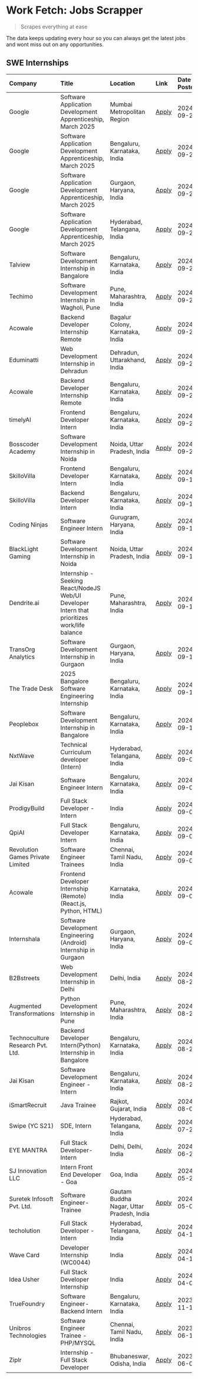 # Work Fetch: Jobs Scrapper
> Scrapes everything at ease

The data keeps updating every hour so you can always get the latest jobs and wont miss out on any opportunities.

## SWE Internships
<!--START_SECTION:workfetch-->
| Company                          | Title                                                                                        | Location                                  | Link                                                                                                                                                                                                                                                               | Date Posted   |
|:---------------------------------|:---------------------------------------------------------------------------------------------|:------------------------------------------|:-------------------------------------------------------------------------------------------------------------------------------------------------------------------------------------------------------------------------------------------------------------------|:--------------|
| Google                           | Software Application Development Apprenticeship, March 2025                                  | Mumbai Metropolitan Region                | [Apply](https://in.linkedin.com/jobs/view/software-application-development-apprenticeship-march-2025-at-google-4032958573?position=2&pageNum=0&refId=5WcNWDQnMcm3kcutteHWXg%3D%3D&trackingId=X4Ev4EdFVXOdmubGPqqcDw%3D%3D)                                         | 2024-09-24    |
| Google                           | Software Application Development Apprenticeship, March 2025                                  | Bengaluru, Karnataka, India               | [Apply](https://in.linkedin.com/jobs/view/software-application-development-apprenticeship-march-2025-at-google-4032957527?position=3&pageNum=0&refId=5WcNWDQnMcm3kcutteHWXg%3D%3D&trackingId=GI7NUlW5s6ZuZBJWDpR3Wg%3D%3D)                                         | 2024-09-24    |
| Google                           | Software Application Development Apprenticeship, March 2025                                  | Gurgaon, Haryana, India                   | [Apply](https://in.linkedin.com/jobs/view/software-application-development-apprenticeship-march-2025-at-google-4032958554?position=4&pageNum=0&refId=5WcNWDQnMcm3kcutteHWXg%3D%3D&trackingId=fo1x5lOLxcxuWAaF53%2FsYg%3D%3D)                                       | 2024-09-24    |
| Google                           | Software Application Development Apprenticeship, March 2025                                  | Hyderabad, Telangana, India               | [Apply](https://in.linkedin.com/jobs/view/software-application-development-apprenticeship-march-2025-at-google-4032957528?position=5&pageNum=0&refId=5WcNWDQnMcm3kcutteHWXg%3D%3D&trackingId=QntjFREzsXgiV97MijhkWA%3D%3D)                                         | 2024-09-24    |
| Talview                          | Software Development Internship in Bangalore                                                 | Bengaluru, Karnataka, India               | [Apply](https://in.linkedin.com/jobs/view/software-development-internship-in-bangalore-at-talview-4033703077?position=9&pageNum=0&refId=5WcNWDQnMcm3kcutteHWXg%3D%3D&trackingId=d5Mk2t8Gtr%2B74ocvVySSrA%3D%3D)                                                    | 2024-09-23    |
| Techimo                          | Software Development Internship in Wagholi, Pune                                             | Pune, Maharashtra, India                  | [Apply](https://in.linkedin.com/jobs/view/software-development-internship-in-wagholi-pune-at-techimo-4032105423?position=10&pageNum=0&refId=5WcNWDQnMcm3kcutteHWXg%3D%3D&trackingId=OUAORFJP5MqFVl%2Bt%2Fxelyg%3D%3D)                                              | 2024-09-21    |
| Acowale                          | Backend Developer Internship Remote                                                          | Bagalur Colony, Karnataka, India          | [Apply](https://in.linkedin.com/jobs/view/backend-developer-internship-remote-at-acowale-4030088707?position=13&pageNum=0&refId=5WcNWDQnMcm3kcutteHWXg%3D%3D&trackingId=czIqCtqUfzblMU2CVcbp%2BQ%3D%3D)                                                            | 2024-09-21    |
| Eduminatti                       | Web Development Internship in Dehradun                                                       | Dehradun, Uttarakhand, India              | [Apply](https://in.linkedin.com/jobs/view/web-development-internship-in-dehradun-at-eduminatti-4032105381?position=35&pageNum=0&refId=5WcNWDQnMcm3kcutteHWXg%3D%3D&trackingId=exjNkEzR%2BMG17V7rc9k65w%3D%3D)                                                      | 2024-09-21    |
| Acowale                          | Backend Developer Internship Remote                                                          | Bengaluru, Karnataka, India               | [Apply](https://in.linkedin.com/jobs/view/backend-developer-internship-remote-at-acowale-4030975489?position=12&pageNum=0&refId=5WcNWDQnMcm3kcutteHWXg%3D%3D&trackingId=QkwxOIqLIxAPbApyKjgOgg%3D%3D)                                                              | 2024-09-20    |
| timelyAI                         | Frontend Developer Intern                                                                    | Bengaluru, Karnataka, India               | [Apply](https://in.linkedin.com/jobs/view/frontend-developer-intern-at-timelyai-4030925040?position=16&pageNum=0&refId=5WcNWDQnMcm3kcutteHWXg%3D%3D&trackingId=ONM6dUfsO6BJ0wwdNRokNA%3D%3D)                                                                       | 2024-09-20    |
| Bosscoder Academy                | Software Development Internship in Noida                                                     | Noida, Uttar Pradesh, India               | [Apply](https://in.linkedin.com/jobs/view/software-development-internship-in-noida-at-bosscoder-academy-4031161323?position=19&pageNum=0&refId=5WcNWDQnMcm3kcutteHWXg%3D%3D&trackingId=0j6cJmXCbUbdNjUl%2F0DERQ%3D%3D)                                             | 2024-09-20    |
| SkilloVilla                      | Frontend Developer Intern                                                                    | Bengaluru, Karnataka, India               | [Apply](https://in.linkedin.com/jobs/view/frontend-developer-intern-at-skillovilla-4025873510?position=8&pageNum=0&refId=5WcNWDQnMcm3kcutteHWXg%3D%3D&trackingId=LUXTH8a%2FbRv6TfCu7qiWiw%3D%3D)                                                                   | 2024-09-17    |
| SkilloVilla                      | Backend Developer Intern                                                                     | Bengaluru, Karnataka, India               | [Apply](https://in.linkedin.com/jobs/view/backend-developer-intern-at-skillovilla-4025860894?position=15&pageNum=0&refId=5WcNWDQnMcm3kcutteHWXg%3D%3D&trackingId=1LNxSi91%2BCHT9Qf4Wnidgw%3D%3D)                                                                   | 2024-09-17    |
| Coding Ninjas                    | Software Engineer Intern                                                                     | Gurugram, Haryana, India                  | [Apply](https://in.linkedin.com/jobs/view/software-engineer-intern-at-coding-ninjas-4025524828?position=57&pageNum=0&refId=5WcNWDQnMcm3kcutteHWXg%3D%3D&trackingId=6sj8aOpcYEcO%2F7NanMg12g%3D%3D)                                                                 | 2024-09-16    |
| BlackLight Gaming                | Software Development Internship in Noida                                                     | Noida, Uttar Pradesh, India               | [Apply](https://in.linkedin.com/jobs/view/software-development-internship-in-noida-at-blacklight-gaming-4026655870?position=21&pageNum=0&refId=5WcNWDQnMcm3kcutteHWXg%3D%3D&trackingId=sE3kuNxWQKf6JLK0VkEJmA%3D%3D)                                               | 2024-09-14    |
| Dendrite.ai                      | Internship - Seeking React/NodeJS Web/UI Developer Intern that prioritizes work/life balance | Pune, Maharashtra, India                  | [Apply](https://in.linkedin.com/jobs/view/internship-seeking-react-nodejs-web-ui-developer-intern-that-prioritizes-work-life-balance-at-dendrite-ai-4025969106?position=33&pageNum=0&refId=5WcNWDQnMcm3kcutteHWXg%3D%3D&trackingId=CbX%2Fu5KoFe9GbjbW5Uqw3Q%3D%3D) | 2024-09-14    |
| TransOrg Analytics               | Software Development Internship in Gurgaon                                                   | Gurgaon, Haryana, India                   | [Apply](https://in.linkedin.com/jobs/view/software-development-internship-in-gurgaon-at-transorg-analytics-4024791052?position=43&pageNum=0&refId=5WcNWDQnMcm3kcutteHWXg%3D%3D&trackingId=M3HIU1fXcMUr2PTU3F3AXg%3D%3D)                                            | 2024-09-12    |
| The Trade Desk                   | 2025 Bangalore Software Engineering Internship                                               | Bengaluru, Karnataka, India               | [Apply](https://in.linkedin.com/jobs/view/2025-bangalore-software-engineering-internship-at-the-trade-desk-3987456531?position=24&pageNum=0&refId=5WcNWDQnMcm3kcutteHWXg%3D%3D&trackingId=reeiPOPwWASAY6fDMIblIw%3D%3D)                                            | 2024-09-11    |
| Peoplebox                        | Software Development Internship in Bangalore                                                 | Bengaluru, Karnataka, India               | [Apply](https://in.linkedin.com/jobs/view/software-development-internship-in-bangalore-at-peoplebox-4022411601?position=11&pageNum=0&refId=5WcNWDQnMcm3kcutteHWXg%3D%3D&trackingId=TIqvTn445rMi7nlil16X9w%3D%3D)                                                   | 2024-09-10    |
| NxtWave                          | Technical Curriculum developer (Intern)                                                      | Hyderabad, Telangana, India               | [Apply](https://in.linkedin.com/jobs/view/technical-curriculum-developer-intern-at-nxtwave-4020462207?position=37&pageNum=0&refId=5WcNWDQnMcm3kcutteHWXg%3D%3D&trackingId=CFctEGw8JmN0HwcZlrac5g%3D%3D)                                                            | 2024-09-09    |
| Jai Kisan                        | Software Engineer Intern                                                                     | Bengaluru, Karnataka, India               | [Apply](https://in.linkedin.com/jobs/view/software-engineer-intern-at-jai-kisan-4024075360?position=38&pageNum=0&refId=5WcNWDQnMcm3kcutteHWXg%3D%3D&trackingId=iFp8runRKrx7ysle%2FGDvAg%3D%3D)                                                                     | 2024-09-09    |
| ProdigyBuild                     | Full Stack Developer - Intern                                                                | India                                     | [Apply](https://in.linkedin.com/jobs/view/full-stack-developer-intern-at-prodigybuild-4019591942?position=53&pageNum=0&refId=5WcNWDQnMcm3kcutteHWXg%3D%3D&trackingId=rL%2FheqqRnSovep4Z5RgW5Q%3D%3D)                                                               | 2024-09-08    |
| QpiAI                            | Full Stack Developer Intern                                                                  | Bengaluru, Karnataka, India               | [Apply](https://in.linkedin.com/jobs/view/full-stack-developer-intern-at-qpiai-4017395346?position=41&pageNum=0&refId=5WcNWDQnMcm3kcutteHWXg%3D%3D&trackingId=dhHRC%2B0vOP1zq7dhwkCLew%3D%3D)                                                                      | 2024-09-06    |
| Revolution Games Private Limited | Software Engineer Trainees                                                                   | Chennai, Tamil Nadu, India                | [Apply](https://in.linkedin.com/jobs/view/software-engineer-trainees-at-revolution-games-private-limited-4015912927?position=28&pageNum=0&refId=5WcNWDQnMcm3kcutteHWXg%3D%3D&trackingId=73NoR3%2B7656Uc0lqFcBO8Q%3D%3D)                                            | 2024-09-02    |
| Acowale                          | Frontend Developer Internship (Remote) (React.js, Python, HTML)                              | Karnataka, India                          | [Apply](https://in.linkedin.com/jobs/view/frontend-developer-internship-remote-react-js-python-html-at-acowale-4014663920?position=6&pageNum=0&refId=5WcNWDQnMcm3kcutteHWXg%3D%3D&trackingId=lYG64YImmgiWXDUuTHnb3g%3D%3D)                                         | 2024-09-01    |
| Internshala                      | Software Development Engineering (Android) Internship in Gurgaon                             | Gurgaon, Haryana, India                   | [Apply](https://in.linkedin.com/jobs/view/software-development-engineering-android-internship-in-gurgaon-at-internshala-4015471580?position=14&pageNum=0&refId=5WcNWDQnMcm3kcutteHWXg%3D%3D&trackingId=ycL9pwsV5dmA4ZpcU7SuKQ%3D%3D)                               | 2024-09-01    |
| B2Bstreets                       | Web Development Internship in Delhi                                                          | Delhi, India                              | [Apply](https://in.linkedin.com/jobs/view/web-development-internship-in-delhi-at-b2bstreets-4010140761?position=49&pageNum=0&refId=5WcNWDQnMcm3kcutteHWXg%3D%3D&trackingId=i67UbBJ8Gzj2D4f6%2BjtnGg%3D%3D)                                                         | 2024-08-28    |
| Augmented Transformations        | Python Development Internship in Pune                                                        | Pune, Maharashtra, India                  | [Apply](https://in.linkedin.com/jobs/view/python-development-internship-in-pune-at-augmented-transformations-4010741884?position=30&pageNum=0&refId=5WcNWDQnMcm3kcutteHWXg%3D%3D&trackingId=qz1HtvqHieobSIJnP1SAbA%3D%3D)                                          | 2024-08-26    |
| Technoculture Research Pvt. Ltd. | Backend Developer Intern(Python) Internship in Bangalore                                     | Bengaluru, Karnataka, India               | [Apply](https://in.linkedin.com/jobs/view/backend-developer-intern-python-internship-in-bangalore-at-technoculture-research-pvt-ltd-4010744714?position=39&pageNum=0&refId=5WcNWDQnMcm3kcutteHWXg%3D%3D&trackingId=6jEg4kOhiTS4rF9ejJw3RA%3D%3D)                   | 2024-08-26    |
| Jai Kisan                        | Software Development Engineer - Intern                                                       | Bengaluru, Karnataka, India               | [Apply](https://in.linkedin.com/jobs/view/software-development-engineer-intern-at-jai-kisan-4027288169?position=34&pageNum=0&refId=5WcNWDQnMcm3kcutteHWXg%3D%3D&trackingId=QAeVZA1QjDgxkZTuX3G8TA%3D%3D)                                                           | 2024-08-22    |
| iSmartRecruit                    | Java Trainee                                                                                 | Rajkot, Gujarat, India                    | [Apply](https://in.linkedin.com/jobs/view/java-trainee-at-ismartrecruit-3992301825?position=44&pageNum=0&refId=5WcNWDQnMcm3kcutteHWXg%3D%3D&trackingId=fX7P4Bb22PbfRWztxAssHQ%3D%3D)                                                                               | 2024-08-06    |
| Swipe (YC S21)                   | SDE, Intern                                                                                  | Hyderabad, Telangana, India               | [Apply](https://in.linkedin.com/jobs/view/sde-intern-at-swipe-yc-s21-3980368092?position=51&pageNum=0&refId=5WcNWDQnMcm3kcutteHWXg%3D%3D&trackingId=0gu5u4EBsMIId363kKn4xg%3D%3D)                                                                                  | 2024-07-22    |
| EYE MANTRA                       | Full Stack Developer- Intern                                                                 | Delhi, Delhi, India                       | [Apply](https://in.linkedin.com/jobs/view/full-stack-developer-intern-at-eye-mantra-3960988037?position=17&pageNum=0&refId=5WcNWDQnMcm3kcutteHWXg%3D%3D&trackingId=6l%2BjlW02KySvqaVq2UOFTQ%3D%3D)                                                                 | 2024-06-28    |
| SJ Innovation LLC                | Intern Front End Developer - Goa                                                             | Goa, India                                | [Apply](https://in.linkedin.com/jobs/view/intern-front-end-developer-goa-at-sj-innovation-llc-3931678611?position=18&pageNum=0&refId=5WcNWDQnMcm3kcutteHWXg%3D%3D&trackingId=4rPic8pTD0tu8lBbAtiAAg%3D%3D)                                                         | 2024-05-24    |
| Suretek Infosoft Pvt. Ltd.       | Software Engineer-Trainee                                                                    | Gautam Buddha Nagar, Uttar Pradesh, India | [Apply](https://in.linkedin.com/jobs/view/software-engineer-trainee-at-suretek-infosoft-pvt-ltd-3916999948?position=50&pageNum=0&refId=5WcNWDQnMcm3kcutteHWXg%3D%3D&trackingId=p2iy%2FwmrwCbZaEBjkMVO6g%3D%3D)                                                     | 2024-05-04    |
| techolution                      | Full Stack Developer - Intern                                                                | Hyderabad, Telangana, India               | [Apply](https://in.linkedin.com/jobs/view/full-stack-developer-intern-at-techolution-3904814977?position=22&pageNum=0&refId=5WcNWDQnMcm3kcutteHWXg%3D%3D&trackingId=e3nNP0QaD6wsMfwwUIol3w%3D%3D)                                                                  | 2024-04-18    |
| Wave Card                        | Developer Internship (WC0044)                                                                | India                                     | [Apply](https://in.linkedin.com/jobs/view/developer-internship-wc0044-at-wave-card-3900079966?position=27&pageNum=0&refId=5WcNWDQnMcm3kcutteHWXg%3D%3D&trackingId=qHV%2BdEFb1BRE5i5Sxh%2F1GA%3D%3D)                                                                | 2024-04-15    |
| Idea Usher                       | Full Stack Developer Internship                                                              | India                                     | [Apply](https://in.linkedin.com/jobs/view/full-stack-developer-internship-at-idea-usher-3879565540?position=32&pageNum=0&refId=5WcNWDQnMcm3kcutteHWXg%3D%3D&trackingId=aWxLiny1X4%2BaPmabexkrZQ%3D%3D)                                                             | 2024-04-01    |
| TrueFoundry                      | Software Engineer-Backend Intern                                                             | Bengaluru, Karnataka, India               | [Apply](https://in.linkedin.com/jobs/view/software-engineer-backend-intern-at-truefoundry-3779508170?position=46&pageNum=0&refId=5WcNWDQnMcm3kcutteHWXg%3D%3D&trackingId=mlp5576uMS6xJ4H5pExpUQ%3D%3D)                                                             | 2023-11-10    |
| Unibros Technologies             | Software Engineer Trainee - PHP/MYSQL                                                        | Chennai, Tamil Nadu, India                | [Apply](https://in.linkedin.com/jobs/view/software-engineer-trainee-php-mysql-at-unibros-technologies-3656599241?position=25&pageNum=0&refId=5WcNWDQnMcm3kcutteHWXg%3D%3D&trackingId=%2BtWQ4joCil24VofuwuCP5w%3D%3D)                                               | 2023-06-12    |
| Ziplr                            | Internship - Full Stack Developer                                                            | Bhubaneswar, Odisha, India                | [Apply](https://in.linkedin.com/jobs/view/internship-full-stack-developer-at-ziplr-3645675705?position=47&pageNum=0&refId=5WcNWDQnMcm3kcutteHWXg%3D%3D&trackingId=70hFZaVq%2BU0qjQLPRG3QZg%3D%3D)                                                                  | 2023-06-02    |
<!--END_SECTION:workfetch-->
